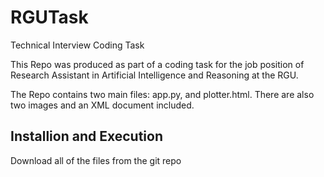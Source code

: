 # RGUTask
Technical Interview Coding Task

This Repo was produced as part of a coding task for the job position of Research Assistant in Artificial Intelligence and Reasoning at the RGU.

The Repo contains two main files: app.py, and plotter.html. There are also two images and an XML document included.

## Installion and Execution ##
Download all of the files from the git repo
